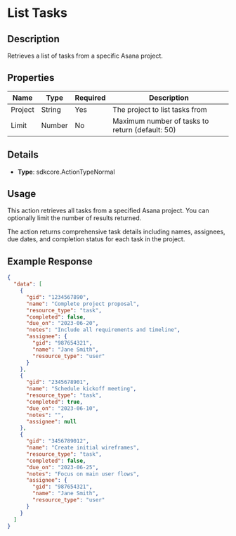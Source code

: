 # List Tasks
## Description
Retrieves a list of tasks from a specific Asana project.

## Properties
| Name | Type | Required | Description |
|------|------|----------|-------------|
| Project | String | Yes | The project to list tasks from |
| Limit | Number | No | Maximum number of tasks to return (default: 50) |

## Details
- **Type**: sdkcore.ActionTypeNormal

## Usage
This action retrieves all tasks from a specified Asana project. You can optionally limit the number of results returned.

The action returns comprehensive task details including names, assignees, due dates, and completion status for each task in the project.

## Example Response
```json
{
  "data": [
    {
      "gid": "1234567890",
      "name": "Complete project proposal",
      "resource_type": "task",
      "completed": false,
      "due_on": "2023-06-20",
      "notes": "Include all requirements and timeline",
      "assignee": {
        "gid": "987654321",
        "name": "Jane Smith",
        "resource_type": "user"
      }
    },
    {
      "gid": "2345678901",
      "name": "Schedule kickoff meeting",
      "resource_type": "task",
      "completed": true,
      "due_on": "2023-06-10",
      "notes": "",
      "assignee": null
    },
    {
      "gid": "3456789012",
      "name": "Create initial wireframes",
      "resource_type": "task",
      "completed": false,
      "due_on": "2023-06-25",
      "notes": "Focus on main user flows",
      "assignee": {
        "gid": "987654321",
        "name": "Jane Smith",
        "resource_type": "user"
      }
    }
  ]
}
```